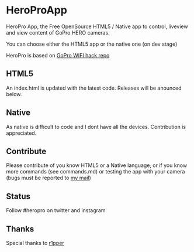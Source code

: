 HeroProApp
==========

HeroPro App, the Free OpenSource HTML5 / Native app to control, liveview and view content of GoPro HERO cameras.

You can choose either the HTML5 app or the native one (on dev stage)

HeroPro is based on [GoPro WIFI hack repo](https://github.com/KonradIT/goprowifihack)

HTML5
------

An index.html is updated with the latest code. Releases will be anounced below.

Native
-------

As native is difficult to code and I dont have all the devices. Contribution is appreciated.

Contribute
-----------

Please contribute of you know HTML5 or a Native language, or if you know more commands (see commands.md) or testing the app with your camera (bugs must be reported to [my mail](mailto:mail@chernowii.com))

Status
------

Follow #heropro on twitter and instagram

Thanks
-------

Special thanks to [r1pper](http://github.com/r1pper)
